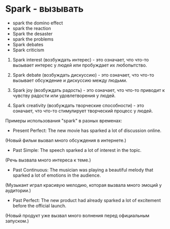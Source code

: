 # Spark - вызывать

- spark the domino effect
- spark the reaction
- Spark the desaster
- spark the problems
- Spark debates
- Spark criticism

1. Spark interest (возбуждать интерес) - это означает, что что-то вызывает интерес у людей или пробуждает их любопытство.

2. Spark debate (возбуждать дискуссию) - это означает, что что-то вызывает обсуждение и дискуссию между людьми.

3. Spark joy (возбуждать радость) - это означает, что что-то приводит к чувству радости или удовлетворения у людей.

4. Spark creativity (возбуждать творческие способности) - это означает, что что-то стимулирует творческий процесс у людей.

Примеры использования "spark" в разных временах:

- Present Perfect: The new movie has sparked a lot of discussion online.

(Новый фильм вызвал много обсуждения в интернете.)

- Past Simple: The speech sparked a lot of interest in the topic.

(Речь вызвала много интереса к теме.)

- Past Continuous: The musician was playing a beautiful melody that sparked a lot of emotions in the audience.

(Музыкант играл красивую мелодию, которая вызвала много эмоций у аудитории.)

- Past Perfect: The new product had already sparked a lot of excitement before the official launch.

(Новый продукт уже вызвал много волнения перед официальным запуском.)
